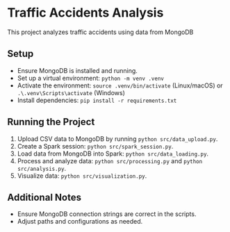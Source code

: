 # Traffic Accidents Analysis

This project analyzes traffic accidents using data from MongoDB

## Setup
- Ensure MongoDB is installed and running.
- Set up a virtual environment: `python -m venv .venv`
- Activate the environment: `source .venv/bin/activate` (Linux/macOS) or `.\.venv\Scripts\activate` (Windows)
- Install dependencies: `pip install -r requirements.txt`

## Running the Project
1. Upload CSV data to MongoDB by running `python src/data_upload.py`.
2. Create a Spark session: `python src/spark_session.py`.
3. Load data from MongoDB into Spark: `python src/data_loading.py`.
4. Process and analyze data: `python src/processing.py` and `python src/analysis.py`.
5. Visualize data: `python src/visualization.py`.

## Additional Notes
- Ensure MongoDB connection strings are correct in the scripts.
- Adjust paths and configurations as needed.